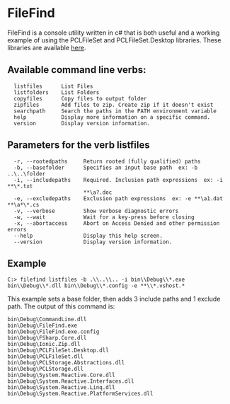 # FileFind
FileFind is a console utility written in c# that is both useful and a working example of using the PCLFileSet and PCLFileSet.Desktop libraries. These libraries are available [here](http://github.com/Merlin9999/PCLFileSet).
## Available command line verbs:
```
  listfiles      List Files
  listfolders    List Folders
  copyfiles      Copy files to output folder
  zipfiles       Add files to zip. Create zip if it doesn't exist
  searchpath     Search the paths in the PATH environment variable
  help           Display more information on a specific command.
  version        Display version information.
```
## Parameters for the verb listfiles
```
  -r, --rootedpaths     Return rooted (fully qualified) paths
  -b, --basefolder      Specifies an input base path  ex: -b ..\..\folder
  -i, --includepaths    Required. Inclusion path expressions  ex: -i **\*.txt
                        **\a?.doc
  -e, --excludepaths    Exclusion path expressions  ex: -e **\a1.dat **\a*\*.cs
  -v, --verbose         Show verbose diagnostic errors
  -w, --wait            Wait for a key-press before closing
  -x, --abortaccess     Abort on Access Denied and other permission errors
  --help                Display this help screen.
  --version             Display version information.
```
## Example
`C:> filefind listfiles -b .\\..\\.. -i bin\\Debug\\*.exe bin\\Debug\\*.dll bin\\Debug\\*.config -e **\\*.vshost.*`

This example sets a base folder, then adds 3 include paths and 1 exclude path. The output of this command is:
```
bin\Debug\CommandLine.dll
bin\Debug\FileFind.exe
bin\Debug\FileFind.exe.config
bin\Debug\FSharp.Core.dll
bin\Debug\Ionic.Zip.dll
bin\Debug\PCLFileSet.Desktop.dll
bin\Debug\PCLFileSet.dll
bin\Debug\PCLStorage.Abstractions.dll
bin\Debug\PCLStorage.dll
bin\Debug\System.Reactive.Core.dll
bin\Debug\System.Reactive.Interfaces.dll
bin\Debug\System.Reactive.Linq.dll
bin\Debug\System.Reactive.PlatformServices.dll
```

